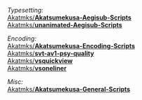 *Typesetting:*  
[Akatmks/**Akatsumekusa-Aegisub-Scripts**](https://github.com/Akatmks/Akatsumekusa-Aegisub-Scripts)  
[Akatmks/**unanimated-Aegisub-Scripts**](https://github.com/Akatmks/unanimated-Aegisub-Scripts)  

*Encoding:*  
[Akatmks/**Akatsumekusa-Encoding-Scripts**](https://github.com/Akatmks/Akatsumekusa-Encoding-Scripts)  
[Akatmks/**svt-av1-psy-quality**](https://github.com/Akatmks/svt-av1-psy-quality)  
[Akatmks/**vsquickview**](https://github.com/Akatmks/vsquickview)  
[Akatmks/**vsoneliner**](https://github.com/Akatmks/vsoneliner)  

*Misc:*  
[Akatmks/**Akatsumekusa-General-Scripts**](https://github.com/Akatmks/Akatsumekusa-General-Scripts)  

